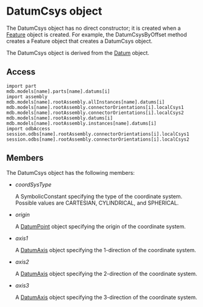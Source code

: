 # DatumCsys object

The DatumCsys object has no direct constructor; it is created when a [Feature](https://help.3ds.com/2022/english/DSSIMULIA_Established/SIMACAEKERRefMap/simaker-c-featurepyc.htm?ContextScope=all) object is created. For example, the DatumCsysByOffset method creates a Feature object that creates a DatumCsys object.

The DatumCsys object is derived from the [Datum](https://help.3ds.com/2022/english/DSSIMULIA_Established/SIMACAEKERRefMap/simaker-c-datumpyc.htm?ContextScope=all) object.

## Access

```
import part
mdb.models[name].parts[name].datums[i]
import assembly
mdb.models[name].rootAssembly.allInstances[name].datums[i]
mdb.models[name].rootAssembly.connectorOrientations[i].localCsys1
mdb.models[name].rootAssembly.connectorOrientations[i].localCsys2
mdb.models[name].rootAssembly.datums[i]
mdb.models[name].rootAssembly.instances[name].datums[i]
import odbAccess
session.odbs[name].rootAssembly.connectorOrientations[i].localCsys1
session.odbs[name].rootAssembly.connectorOrientations[i].localCsys2
```

## Members

The DatumCsys object has the following members:

- *coordSysType*

  A SymbolicConstant specifying the type of the coordinate system. Possible values are CARTESIAN, CYLINDRICAL, and SPHERICAL.

- *origin*

  A [DatumPoint](https://help.3ds.com/2022/english/DSSIMULIA_Established/SIMACAEKERRefMap/simaker-c-datumpointpyc.htm?ContextScope=all) object specifying the origin of the coordinate system.

- *axis1*

  A [DatumAxis](https://help.3ds.com/2022/english/DSSIMULIA_Established/SIMACAEKERRefMap/simaker-c-datumaxispyc.htm?ContextScope=all) object specifying the 1-direction of the coordinate system.

- *axis2*

  A [DatumAxis](https://help.3ds.com/2022/english/DSSIMULIA_Established/SIMACAEKERRefMap/simaker-c-datumaxispyc.htm?ContextScope=all) object specifying the 2-direction of the coordinate system.

- *axis3*

  A [DatumAxis](https://help.3ds.com/2022/english/DSSIMULIA_Established/SIMACAEKERRefMap/simaker-c-datumaxispyc.htm?ContextScope=all) object specifying the 3-direction of the coordinate system.